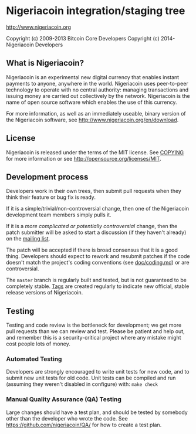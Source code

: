 Nigeriacoin integration/staging tree
=====================================

http://www.nigeriacoin.org

Copyright (c) 2009-2013 Bitcoin Core Developers
Copyright (c) 2014- Nigeriacoin Developers

What is Nigeriacoin?
----------------

Nigeriacoin is an experimental new digital currency that enables instant payments to
anyone, anywhere in the world. Nigeriacoin uses peer-to-peer technology to operate
with no central authority: managing transactions and issuing money are carried
out collectively by the network. Nigeriacoin is the name of open source
software which enables the use of this currency.

For more information, as well as an immediately useable, binary version of
the Nigeriacoin software, see http://www.nigeriacoin.org/en/download.

License
-------

Nigeriacoin is released under the terms of the MIT license. See [COPYING](COPYING) for more
information or see http://opensource.org/licenses/MIT.

Development process
-------------------

Developers work in their own trees, then submit pull requests when they think
their feature or bug fix is ready.

If it is a simple/trivial/non-controversial change, then one of the Nigeriacoin
development team members simply pulls it.

If it is a *more complicated or potentially controversial* change, then the patch
submitter will be asked to start a discussion (if they haven't already) on the
[mailing list](http://sourceforge.net/mailarchive/forum.php?forum_name=nigeriacoin-development).

The patch will be accepted if there is broad consensus that it is a good thing.
Developers should expect to rework and resubmit patches if the code doesn't
match the project's coding conventions (see [doc/coding.md](doc/coding.md)) or are
controversial.

The `master` branch is regularly built and tested, but is not guaranteed to be
completely stable. [Tags](https://github.com/nigeriacoin/nigeriacoin/tags) are created
regularly to indicate new official, stable release versions of Nigeriacoin.

Testing
-------

Testing and code review is the bottleneck for development; we get more pull
requests than we can review and test. Please be patient and help out, and
remember this is a security-critical project where any mistake might cost people
lots of money.

### Automated Testing

Developers are strongly encouraged to write unit tests for new code, and to
submit new unit tests for old code. Unit tests can be compiled and run (assuming they weren't disabled in configure) with: `make check`

### Manual Quality Assurance (QA) Testing

Large changes should have a test plan, and should be tested by somebody other
than the developer who wrote the code.
See https://github.com/nigeriacoin/QA/ for how to create a test plan.
